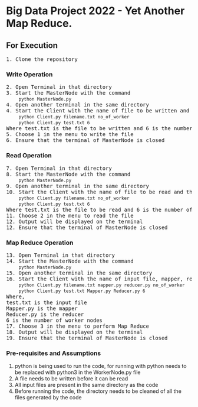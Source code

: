 # Big Data Project 2022 - Yet Another Map Reduce. 
## For Execution
<pre>
1. Clone the repository
</pre>
### Write Operation
<pre>
2. Open Terminal in that directory
3. Start the MasterNode with the command
    <code>python MasterNode.py</code>
4. Open another terminal in the same directory
4. Start the Client with the name of file to be written and the number of worker nodes 
    <code>python Client.py filename.txt no_of_worker</code>
    <code>python Client.py test.txt 6</code>
Where test.txt is the file to be written and 6 is the number of worker nodes
5. Choose 1 in the menu to write the file
6. Ensure that the terminal of MasterNode is closed 
</pre>
### Read Operation 
<pre>
7. Open Terminal in that directory
8. Start the MasterNode with the command
    <code>python MasterNode.py</code>
9. Open another terminal in the same directory
10. Start the Client with the name of file to be read and the number of worker nodes 
    <code>python Client.py filename.txt no_of_worker</code>
    <code>python Client.py test.txt 6</code>
Where test.txt is the file to be read and 6 is the number of worker nodes
11. Choose 2 in the menu to read the file
12. Output will be displayed on the terminal
12. Ensure that the terminal of MasterNode is closed
</pre>
### Map Reduce Operation
<pre>
13. Open Terminal in that directory
14. Start the MasterNode with the command
    <code>python MasterNode.py</code>
15. Open another terminal in the same directory
16. Start the Client with the name of input file, mapper, reducer and the number of worker nodes 
    <code>python Client.py filename.txt mapper.py reducer.py no_of_worker</code>
    <code>python Client.py test.txt Mapper.py Reducer.py 6</code>
Where, 
test.txt is the input file 
Mapper.py is the mapper 
Reducer.py is the reducer
6 is the number of worker nodes
17. Choose 3 in the menu to perform Map Reduce
18. Output will be displayed on the terminal
19. Ensure that the terminal of MasterNode is closed
</pre>

### Pre-requisites and Assumptions 
1. python is being used to run the code, for running with python needs to be replaced with python3 in the WorkerNode.py file 
2. A file needs to be written before it can be read 
3. All input files are present in the same directory as the code 
4. Before running the code, the directory needs to be cleaned of all the files generated by the code
